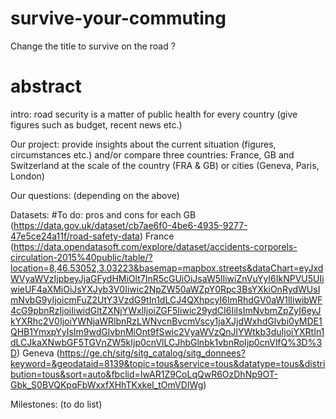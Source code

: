 # survive-your-commuting
Change the title to survive on the road ?


# abstract
intro: 
road security is a matter of public health for every country (give figures such as budget, recent news etc.)

Our project: provide insights about the current situation (figures, circumstances etc.) and/or compare three countries: France, GB and Switzerland at the scale of the country (FRA & GB) or cities (Geneva, Paris, London)

Our questions: (depending on the above)

Datasets: 
#To do: pros and cons for each
GB (https://data.gov.uk/dataset/cb7ae6f0-4be6-4935-9277-47e5ce24a11f/road-safety-data)
France (https://data.opendatasoft.com/explore/dataset/accidents-corporels-circulation-2015%40public/table/?location=8,46.53052,3.03223&basemap=mapbox.streets&dataChart=eyJxdWVyaWVzIjpbeyJjaGFydHMiOlt7InR5cGUiOiJsaW5lIiwiZnVuYyI6IkNPVU5UIiwieUF4aXMiOiJsYXJyb3V0Iiwic2NpZW50aWZpY0Rpc3BsYXkiOnRydWUsImNvbG9yIjoicmFuZ2UtY3VzdG9tIn1dLCJ4QXhpcyI6ImRhdGV0aW1lIiwibWF4cG9pbnRzIjoiIiwidGltZXNjYWxlIjoiZGF5Iiwic29ydCI6IiIsImNvbmZpZyI6eyJkYXRhc2V0IjoiYWNjaWRlbnRzLWNvcnBvcmVscy1jaXJjdWxhdGlvbi0yMDE1QHB1YmxpYyIsIm9wdGlvbnMiOnt9fSwic2VyaWVzQnJlYWtkb3duIjoiYXRtIn1dLCJkaXNwbGF5TGVnZW5kIjp0cnVlLCJhbGlnbk1vbnRoIjp0cnVlfQ%3D%3D)
Geneva (https://ge.ch/sitg/sitg_catalog/sitg_donnees?keyword=&geodataid=8139&topic=tous&service=tous&datatype=tous&distribution=tous&sort=auto&fbclid=IwAR1Z9CoLqQwR6OzDhNp9OT-Gbk_S0BVQKpqFbWxxfXHhTKxkeI_tOmVDIWg)

Milestones: (to do list)
